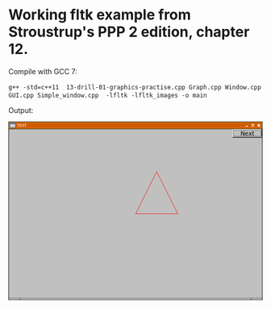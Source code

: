 # Working fltk example from Stroustrup's PPP 2 edition, chapter 12. 

Compile with GCC 7:
```
g++ -std=c++11  13-drill-01-graphics-practise.cpp Graph.cpp Window.cpp GUI.cpp Simple_window.cpp  -lfltk -lfltk_images -o main
```

Output: 

![alt text](https://github.com/alexx518/ppp2/blob/master/screenshot.png)
